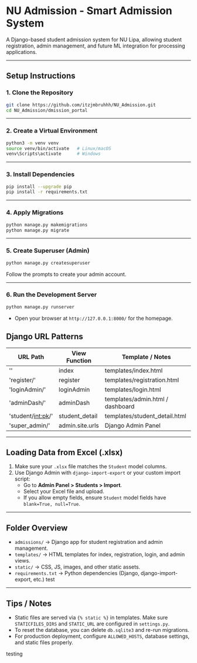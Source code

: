 # NU Admission - Smart Admission System

A Django-based student admission system for NU Lipa, allowing student registration, admin management, and future ML integration for processing applications.

---

## **Setup Instructions**

### 1. Clone the Repository
```bash
git clone https://github.com/itzjmbruhhh/NU_Admission.git
cd NU_Admission/dmission_portal
```

---

### 2. Create a Virtual Environment
```bash
python3 -m venv venv
source venv/bin/activate   # Linux/macOS
venv\Scripts\activate      # Windows
```

---

### 3. Install Dependencies
```bash
pip install --upgrade pip
pip install -r requirements.txt
```

---

### 4. Apply Migrations
```bash
python manage.py makemigrations
python manage.py migrate
```

---

### 5. Create Superuser (Admin)
```bash
python manage.py createsuperuser
```
Follow the prompts to create your admin account.

---

### 6. Run the Development Server
```bash
python manage.py runserver
```

- Open your browser at `http://127.0.0.1:8000/` for the homepage.

Django URL Patterns
-------------------

URL Path                  | View Function      | Template / Notes
--------------------------|------------------|-----------------------------
''                        | index             | templates/index.html
'register/'               | register          | templates/registration.html
'loginAdmin/'             | loginAdmin        | templates/login.html
'adminDash/'              | adminDash         | templates/admin.html / dashboard
'student/<int:pk>/'      | student_detail    | templates/student_detail.html
'super_admin/'            | admin.site.urls   | Django Admin Panel

---

## **Loading Data from Excel (.xlsx)**

1. Make sure your `.xlsx` file matches the `Student` model columns.
2. Use Django Admin with `django-import-export` or your custom import script:
   - Go to **Admin Panel > Students > Import**.
   - Select your Excel file and upload.
   - If you allow empty fields, ensure `Student` model fields have `blank=True, null=True`.

---

## **Folder Overview**

- `admissions/` → Django app for student registration and admin management.
- `templates/` → HTML templates for index, registration, login, and admin views.
- `static/` → CSS, JS, images, and other static assets.
- `requirements.txt` → Python dependencies (Django, django-import-export, etc.)
test
---

## **Tips / Notes**

- Static files are served via `{% static %}` in templates. Make sure `STATICFILES_DIRS` and `STATIC_URL` are configured in `settings.py`.
- To reset the database, you can delete `db.sqlite3` and re-run migrations.
- For production deployment, configure `ALLOWED_HOSTS`, database settings, and static files properly.

testing